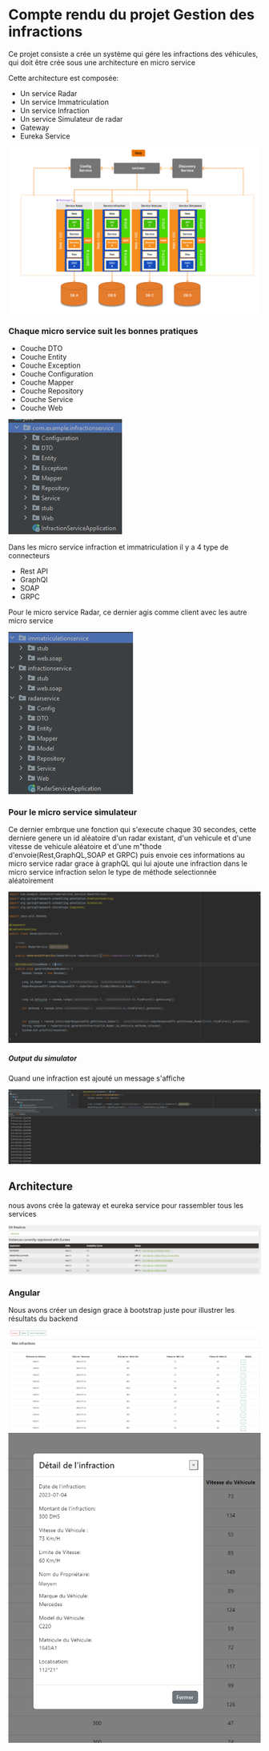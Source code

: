 <h1>Compte rendu du projet Gestion des infractions</h1>
<p>Ce projet consiste a crée un système qui gére les infractions des véhicules, qui doit être crée sous une architecture en micro service</p>
<p>Cette architecture est composée:</p>
<ul>
    <li>Un service Radar</li>
    <li>Un service Immatriculation</li>
    <li>Un service Infraction</li>
    <li>Un service Simulateur de radar</li>
    <li>Gateway</li>
    <li>Eureka Service</li>
</ul>
<img src="img/architecte.PNG">
<h3>Chaque micro service suit les bonnes pratiques</h3>
<ul>
    <li>Couche DTO</li>
    <li>Couche Entity</li>
    <li>Couche Exception</li>
    <li>Couche Configuration</li>
    <li>Couche Mapper</li>
    <li>Couche Repository</li>
    <li>Couche Service</li>
    <li>Couche Web</li>
</ul>
<img src="img/couche.PNG">
<p>Dans les micro service infraction et immatriculation il y a 4 type de connecteurs</p>
<ul>
    <li>Rest API</li>
    <li>GraphQl</li>
    <li>SOAP</li>
    <li>GRPC</li>
</ul>
<p>Pour le micro service Radar, ce dernier agis comme client avec les autre micro service</p>
<img src="img/coucheclient.PNG">
<h3>Pour le micro service simulateur</h3>
<p>Ce dernier embrque une fonction qui s'execute chaque 30 secondes, cette derniere
genere un id aléatoire d'un radar existant, d'un vehicule et d'une vitesse de vehicule aléatoire et d'une m"thode d'envoie(Rest,GraphQL,SOAP et GRPC)
puis envoie ces informations au micro service radar grace à graphQL qui lui ajoute une infraction dans le micro service infraction selon le type de méthode selectionnée aléatoirement</p>
<img src="img/generator.PNG">
<h5>Output du simulator</h5>
<p>Quand une infraction est ajouté un message s'affiche</p>
<img src="img/generatoroutput.PNG">
<h2>Architecture</h2>
<p>nous avons crée la gateway et eureka service pour rassembler tous les services</p>
<img src="img/eureka.PNG">
<h3>Angular</h3>
<p>Nous avons créer un design grace à bootstrap juste pour illustrer les résultats du backend</p>
<img src="img/angular.PNG">
<img src="img/popup.PNG">
